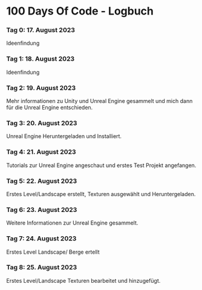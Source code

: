 # 100 Days Of Code - Logbuch

### Tag 0: 17. August 2023 
Ideenfindung

### Tag 1: 18. August 2023
Ideenfindung

### Tag 2: 19. August 2023 
Mehr informationen zu Unity und Unreal Engine gesammelt und mich dann für die Unreal Engine entschieden.

### Tag 3: 20. August 2023 
Unreal Engine Heruntergeladen und Installiert.

### Tag 4: 21. August 2023 
Tutorials zur Unreal Engine angeschaut und erstes Test Projekt angefangen.

### Tag 5: 22. August 2023
Erstes Level/Landscape erstellt, Texturen ausgewählt und Heruntergeladen.

### Tag 6: 23. August 2023 
Weitere Informationen zur Unreal Engine gesammelt.

### Tag 7: 24. August 2023 
Erstes Level Landscape/ Berge ertellt 

### Tag 8: 25. August 2023
Erstes Level/Landscape Texturen bearbeitet und hinzugefügt.
